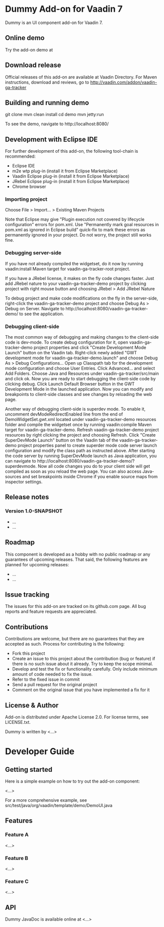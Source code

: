 # Dummy Add-on for Vaadin 7

Dummy is an UI component add-on for Vaadin 7.

## Online demo

Try the add-on demo at <url of the online demo>

## Download release

Official releases of this add-on are available at Vaadin Directory. For Maven instructions, download and reviews, go to http://vaadin.com/addon/vaadin-ga-tracker

## Building and running demo

git clone <url of the Dummy repository>
mvn clean install
cd demo
mvn jetty:run

To see the demo, navigate to http://localhost:8080/

## Development with Eclipse IDE

For further development of this add-on, the following tool-chain is recommended:
- Eclipse IDE
- m2e wtp plug-in (install it from Eclipse Marketplace)
- Vaadin Eclipse plug-in (install it from Eclipse Marketplace)
- JRebel Eclipse plug-in (install it from Eclipse Marketplace)
- Chrome browser

### Importing project

Choose File > Import... > Existing Maven Projects

Note that Eclipse may give "Plugin execution not covered by lifecycle configuration" errors for pom.xml. Use "Permanently mark goal resources in pom.xml as ignored in Eclipse build" quick-fix to mark these errors as permanently ignored in your project. Do not worry, the project still works fine. 

### Debugging server-side

If you have not already compiled the widgetset, do it now by running vaadin:install Maven target for vaadin-ga-tracker-root project.

If you have a JRebel license, it makes on the fly code changes faster. Just add JRebel nature to your vaadin-ga-tracker-demo project by clicking project with right mouse button and choosing JRebel > Add JRebel Nature

To debug project and make code modifications on the fly in the server-side, right-click the vaadin-ga-tracker-demo project and choose Debug As > Debug on Server. Navigate to http://localhost:8080/vaadin-ga-tracker-demo/ to see the application.

### Debugging client-side

The most common way of debugging and making changes to the client-side code is dev-mode. To create debug configuration for it, open vaadin-ga-tracker-demo project properties and click "Create Development Mode Launch" button on the Vaadin tab. Right-click newly added "GWT development mode for vaadin-ga-tracker-demo.launch" and choose Debug As > Debug Configurations... Open up Classpath tab for the development mode configuration and choose User Entries. Click Advanced... and select Add Folders. Choose Java and Resources under vaadin-ga-tracker/src/main and click ok. Now you are ready to start debugging the client-side code by clicking debug. Click Launch Default Browser button in the GWT Development Mode in the launched application. Now you can modify and breakpoints to client-side classes and see changes by reloading the web page. 

Another way of debugging client-side is superdev mode. To enable it, uncomment devModeRedirectEnabled line from the end of DemoWidgetSet.gwt.xml located under vaadin-ga-tracker-demo resources folder and compile the widgetset once by running vaadin:compile Maven target for vaadin-ga-tracker-demo. Refresh vaadin-ga-tracker-demo project resources by right clicking the project and choosing Refresh. Click "Create SuperDevMode Launch" button on the Vaadin tab of the vaadin-ga-tracker-demo project properties panel to create superder mode code server launch configuration and modify the class path as instructed above. After starting the code server by running SuperDevMode launch as Java application, you can navigate to http://localhost:8080/vaadin-ga-tracker-demo/?superdevmode. Now all code changes you do to your client side will get compiled as soon as you reload the web page. You can also access Java-sources and set breakpoints inside Chrome if you enable source maps from inspector settings. 

 
## Release notes

### Version 1.0-SNAPSHOT
- ...
- ...

## Roadmap

This component is developed as a hobby with no public roadmap or any guarantees of upcoming releases. That said, the following features are planned for upcoming releases:
- ...
- ...

## Issue tracking

The issues for this add-on are tracked on its github.com page. All bug reports and feature requests are appreciated. 

## Contributions

Contributions are welcome, but there are no guarantees that they are accepted as such. Process for contributing is the following:
- Fork this project
- Create an issue to this project about the contribution (bug or feature) if there is no such issue about it already. Try to keep the scope minimal.
- Develop and test the fix or functionality carefully. Only include minimum amount of code needed to fix the issue.
- Refer to the fixed issue in commit
- Send a pull request for the original project
- Comment on the original issue that you have implemented a fix for it

## License & Author

Add-on is distributed under Apache License 2.0. For license terms, see LICENSE.txt.

Dummy is written by <...>

# Developer Guide

## Getting started

Here is a simple example on how to try out the add-on component:

<...>

For a more comprehensive example, see src/test/java/org/vaadin/template/demo/DemoUI.java

## Features

### Feature A

<...>

### Feature B

<...>

### Feature C

<...>

## API

Dummy JavaDoc is available online at <...>